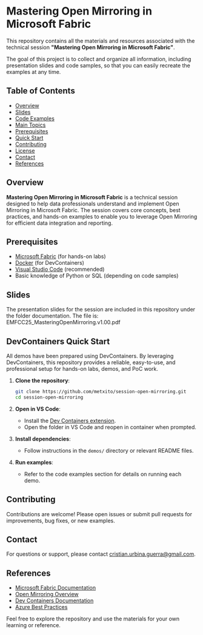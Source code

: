 # Mastering Open Mirroring in Microsoft Fabric

This repository contains all the materials and resources associated with the technical session **"Mastering Open Mirroring in Microsoft Fabric"**.

The goal of this project is to collect and organize all information, including presentation slides and code samples, so that you can easily recreate the examples at any time.

## Table of Contents

- [Overview](#overview)
- [Slides](#slides)
- [Code Examples](#code-examples)
- [Main Topics](#main-topics)
- [Prerequisites](#prerequisites)
- [Quick Start](#quick-start)
- [Contributing](#contributing)
- [License](#license)
- [Contact](#contact)
- [References](#references)

## Overview

**Mastering Open Mirroring in Microsoft Fabric** is a technical session designed to help data professionals understand and implement Open Mirroring in Microsoft Fabric. The session covers core concepts, best practices, and hands-on examples to enable you to leverage Open Mirroring for efficient data integration and reporting.

## Prerequisites

- [Microsoft Fabric](https://learn.microsoft.com/en-us/fabric/) (for hands-on labs)
- [Docker](https://www.docker.com/) (for DevContainers)
- [Visual Studio Code](https://code.visualstudio.com/) (recommended)
- Basic knowledge of Python or SQL (depending on code samples)

## Slides

The presentation slides for the session are included in this repository under the folder documentation.
The file is: EMFCC25_MasteringOpenMirroring.v1.00.pdf

## DevContainers Quick Start

All demos have been prepared using DevContainers. By leveraging DevContainers, this repository provides a reliable, easy-to-use, and professional setup for hands-on labs, demos, and PoC work.

1. **Clone the repository**:
   ```bash
   git clone https://github.com/metxito/session-open-mirroring.git
   cd session-open-mirroring
   ```

2. **Open in VS Code**:
   - Install the [Dev Containers extension](https://marketplace.visualstudio.com/items?itemName=ms-vscode-remote.remote-containers).
   - Open the folder in VS Code and reopen in container when prompted.

3. **Install dependencies**:
   - Follow instructions in the `demos/` directory or relevant README files.

4. **Run examples**:
   - Refer to the code examples section for details on running each demo.

## Contributing

Contributions are welcome! Please open issues or submit pull requests for improvements, bug fixes, or new examples.

## Contact

For questions or support, please contact [cristian.urbina.guerra@gmail.com](mailto:cristian.urbina.guerra@gmail.com).

## References

- [Microsoft Fabric Documentation](https://learn.microsoft.com/en-us/fabric/)
- [Open Mirroring Overview](https://learn.microsoft.com/en-us/fabric/data-engineering/open-mirroring)
- [Dev Containers Documentation](https://containers.dev/)
- [Azure Best Practices](https://learn.microsoft.com/en-us/azure/architecture/best-practices/)

Feel free to explore the repository and use the materials for your own learning or reference.
